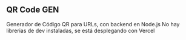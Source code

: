 ## QR Code GEN
Generador de Código QR para URLs, con backend en Node.js
No hay librerias de dev instaladas, se está desplegando con Vercel
